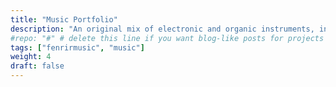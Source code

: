 ```yaml
---
title: "Music Portfolio"
description: "An original mix of electronic and organic instruments, including guitar, piano and drums."
#repo: "#" # delete this line if you want blog-like posts for projects
tags: ["fenrirmusic", "music"]
weight: 4
draft: false
---
```

